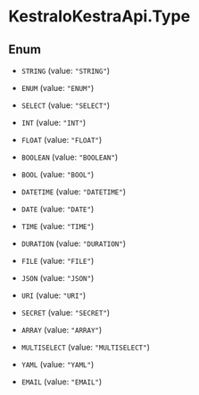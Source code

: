 # KestraIoKestraApi.Type

## Enum


* `STRING` (value: `"STRING"`)

* `ENUM` (value: `"ENUM"`)

* `SELECT` (value: `"SELECT"`)

* `INT` (value: `"INT"`)

* `FLOAT` (value: `"FLOAT"`)

* `BOOLEAN` (value: `"BOOLEAN"`)

* `BOOL` (value: `"BOOL"`)

* `DATETIME` (value: `"DATETIME"`)

* `DATE` (value: `"DATE"`)

* `TIME` (value: `"TIME"`)

* `DURATION` (value: `"DURATION"`)

* `FILE` (value: `"FILE"`)

* `JSON` (value: `"JSON"`)

* `URI` (value: `"URI"`)

* `SECRET` (value: `"SECRET"`)

* `ARRAY` (value: `"ARRAY"`)

* `MULTISELECT` (value: `"MULTISELECT"`)

* `YAML` (value: `"YAML"`)

* `EMAIL` (value: `"EMAIL"`)


